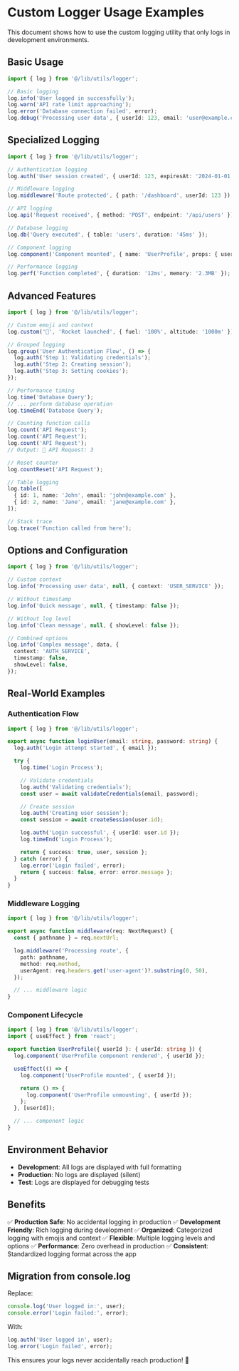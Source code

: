 # Custom Logger Usage Examples

This document shows how to use the custom logging utility that only logs in development environments.

## Basic Usage

```typescript
import { log } from '@/lib/utils/logger';

// Basic logging
log.info('User logged in successfully');
log.warn('API rate limit approaching');
log.error('Database connection failed', error);
log.debug('Processing user data', { userId: 123, email: 'user@example.com' });
```

## Specialized Logging

```typescript
import { log } from '@/lib/utils/logger';

// Authentication logging
log.auth('User session created', { userId: 123, expiresAt: '2024-01-01' });

// Middleware logging
log.middleware('Route protected', { path: '/dashboard', userId: 123 });

// API logging
log.api('Request received', { method: 'POST', endpoint: '/api/users' });

// Database logging
log.db('Query executed', { table: 'users', duration: '45ms' });

// Component logging
log.component('Component mounted', { name: 'UserProfile', props: { userId: 123 } });

// Performance logging
log.perf('Function completed', { duration: '12ms', memory: '2.3MB' });
```

## Advanced Features

```typescript
import { log } from '@/lib/utils/logger';

// Custom emoji and context
log.custom('🚀', 'Rocket launched', { fuel: '100%', altitude: '1000m' });

// Grouped logging
log.group('User Authentication Flow', () => {
  log.auth('Step 1: Validating credentials');
  log.auth('Step 2: Creating session');
  log.auth('Step 3: Setting cookies');
});

// Performance timing
log.time('Database Query');
// ... perform database operation
log.timeEnd('Database Query');

// Counting function calls
log.count('API Request');
log.count('API Request');
log.count('API Request');
// Output: 🔢 API Request: 3

// Reset counter
log.countReset('API Request');

// Table logging
log.table([
  { id: 1, name: 'John', email: 'john@example.com' },
  { id: 2, name: 'Jane', email: 'jane@example.com' },
]);

// Stack trace
log.trace('Function called from here');
```

## Options and Configuration

```typescript
import { log } from '@/lib/utils/logger';

// Custom context
log.info('Processing user data', null, { context: 'USER_SERVICE' });

// Without timestamp
log.info('Quick message', null, { timestamp: false });

// Without log level
log.info('Clean message', null, { showLevel: false });

// Combined options
log.info('Complex message', data, {
  context: 'AUTH_SERVICE',
  timestamp: false,
  showLevel: false,
});
```

## Real-World Examples

### Authentication Flow

```typescript
import { log } from '@/lib/utils/logger';

export async function loginUser(email: string, password: string) {
  log.auth('Login attempt started', { email });

  try {
    log.time('Login Process');

    // Validate credentials
    log.auth('Validating credentials');
    const user = await validateCredentials(email, password);

    // Create session
    log.auth('Creating user session');
    const session = await createSession(user.id);

    log.auth('Login successful', { userId: user.id });
    log.timeEnd('Login Process');

    return { success: true, user, session };
  } catch (error) {
    log.error('Login failed', error);
    return { success: false, error: error.message };
  }
}
```

### Middleware Logging

```typescript
import { log } from '@/lib/utils/logger';

export async function middleware(req: NextRequest) {
  const { pathname } = req.nextUrl;

  log.middleware('Processing route', {
    path: pathname,
    method: req.method,
    userAgent: req.headers.get('user-agent')?.substring(0, 50),
  });

  // ... middleware logic
}
```

### Component Lifecycle

```typescript
import { log } from '@/lib/utils/logger';
import { useEffect } from 'react';

export function UserProfile({ userId }: { userId: string }) {
  log.component('UserProfile component rendered', { userId });

  useEffect(() => {
    log.component('UserProfile mounted', { userId });

    return () => {
      log.component('UserProfile unmounting', { userId });
    };
  }, [userId]);

  // ... component logic
}
```

## Environment Behavior

- **Development**: All logs are displayed with full formatting
- **Production**: No logs are displayed (silent)
- **Test**: Logs are displayed for debugging tests

## Benefits

✅ **Production Safe**: No accidental logging in production
✅ **Development Friendly**: Rich logging during development
✅ **Organized**: Categorized logging with emojis and context
✅ **Flexible**: Multiple logging levels and options
✅ **Performance**: Zero overhead in production
✅ **Consistent**: Standardized logging format across the app

## Migration from console.log

Replace:

```typescript
console.log('User logged in:', user);
console.error('Login failed:', error);
```

With:

```typescript
log.auth('User logged in', user);
log.error('Login failed', error);
```

This ensures your logs never accidentally reach production! 🎯
